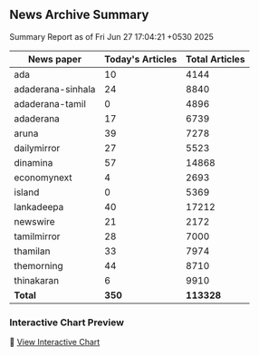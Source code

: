 <!-- @format -->

## News Archive Summary

Summary Report as of Fri Jun 27 17:04:21 +0530 2025

| News paper         | Today's Articles | Total Articles |
|--------------------|------------------|----------------|
| ada               | 10          | 4144        |
| adaderana-sinhala               | 24          | 8840        |
| adaderana-tamil               | 0          | 4896        |
| adaderana               | 17          | 6739        |
| aruna               | 39          | 7278        |
| dailymirror               | 27          | 5523        |
| dinamina               | 57          | 14868        |
| economynext               | 4          | 2693        |
| island               | 0          | 5369        |
| lankadeepa               | 40          | 17212        |
| newswire               | 21          | 2172        |
| tamilmirror               | 28          | 7000        |
| thamilan               | 33          | 7974        |
| themorning               | 44          | 8710        |
| thinakaran               | 6          | 9910        |
| **Total**          | **350**      | **113328** |

### Interactive Chart Preview
🔗 [View Interactive Chart](https://itscharukadeshan.github.io/sl_news_archive_data/news_chart_by_newspaper.html)


